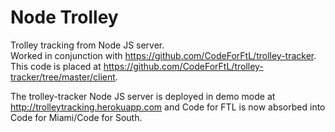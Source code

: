 # Node Trolley

Trolley tracking from Node JS server.  
Worked in conjunction with https://github.com/CodeForFtL/trolley-tracker.  
This code is placed at https://github.com/CodeForFtL/trolley-tracker/tree/master/client.  

The trolley-tracker Node JS server is deployed in demo mode at http://trolleytracking.herokuapp.com and Code for FTL is now absorbed into Code for Miami/Code for South.
